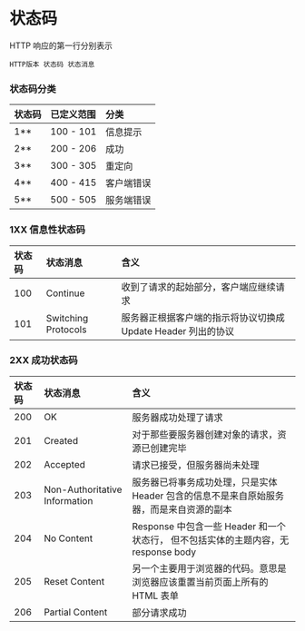 状态码
===

HTTP 响应的第一行分别表示

```
HTTP版本 状态码 状态消息
```

### 状态码分类

| 状态码 | 已定义范围   |    分类
|:------|:-----------|:---------
| 1**   | 100 - 101  | 信息提示
| 2**   | 200 - 206  | 成功
| 3**   | 300 - 305  | 重定向
| 4**   | 400 - 415  | 客户端错误
| 5**   | 500 - 505  | 服务端错误


### 1XX 信息性状态码

| 状态码 | 状态消息             | 含义
|:------|:--------------------|:-----------------------------------------------------
| 100   | Continue            | 收到了请求的起始部分，客户端应继续请求
| 101   | Switching Protocols | 服务器正根据客户端的指示将协议切换成 Update Header 列出的协议


### 2XX 成功状态码

| 状态码 | 状态消息                       | 含义
|:------|:------------------------------|:----------------------------------------
| 200   | OK                            | 服务器成功处理了请求
| 201   | Created                       | 对于那些要服务器创建对象的请求，资源已创建完毕
| 202   | Accepted                      | 请求已接受，但服务器尚未处理
| 203   | Non-Authoritative Information | 服务器已将事务成功处理，只是实体 Header 包含的信息不是来自原始服务器，而是来自资源的副本
| 204   | No Content                    | Response 中包含一些 Header 和一个状态行， 但不包括实体的主题内容，无 response body
| 205   | Reset Content                 | 另一个主要用于浏览器的代码。意思是浏览器应该重置当前页面上所有的 HTML 表单
| 206   | Partial Content               | 部分请求成功
